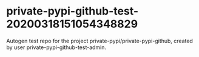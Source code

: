 # private-pypi-github-test-20200318151054348829
Autogen test repo for the project private-pypi/private-pypi-github, created by user private-pypi-github-test-admin.
